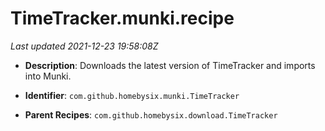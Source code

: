 # TimeTracker.munki.recipe

_Last updated 2021-12-23 19:58:08Z_

- **Description**: Downloads the latest version of TimeTracker and imports into Munki.

- **Identifier**: `com.github.homebysix.munki.TimeTracker`

- **Parent Recipes**: `com.github.homebysix.download.TimeTracker`